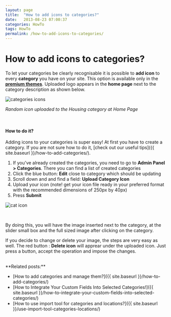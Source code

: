 ```yaml
---
layout: page
title:  "How to add icons to categories?"
date:   2013-08-23 07:00:37
categories: HowTo
tags: HowTo
permalink: /how-to-add-icons-to-categories/
---
```

# How to add icons to categories?

To let your categories be clearly recognisable it is possible to **add icon** to every **category** you have on your site. This option is available only in the **[premium themes](http://open-classifieds.com/market/)**. Uploaded logo appears in the **home page** next to the category description as shown below.

![categories icons](http://open-classifieds.com/wp-content/uploads/2013/08/categories-icons1.png)

_Random icon uploaded to the Housing category at Home Page_

 

#### **How to do it?**

Adding icons to your categories is super easy! At first you have to create a category. If you are not sure how to do it, [check out our useful tips]({{ site.baseurl }}/how-to-add-categories/). 

1. If you've already created the categories, you need to go to **Admin Panel > Categories**. There you can find a list of created categories 
2. Click the blue button: **Edit** close to category which should be updating 
3. Scroll down and and find a field: **Upload Category Icon** 
4. Upload your icon (note! get your icon file ready in your preferred format with the recommended dimensions of 250px by 40px) 
5. Press **Submit** 

![cat icon](http://open-classifieds.com/wp-content/uploads/2013/08/cat-icon.png)

<br>

By doing this, you will have the image inserted next to the category, at the slider small box and the full sized image after clicking on the category. 

If you decide to change or delete your image, the steps are very easy as well. The red button : **Delete icon** will apprear under the uploaded icon. Just press a button, accept the operation and impose the changes. 

<br>
**Related posts:**

  * [How to add categories and manage them?]({{ site.baseurl }}/how-to-add-categories/)
  * [How to Integrate Your Custom Fields Into Selected Categories!]({{ site.baseurl }}/how-to-integrate-your-custom-fields-into-selected-categories/)
  * [How to use import tool for categories and locations?]({{ site.baseurl }}/use-import-tool-categories-locations/)
  
<!--title: How to add icons to categories?
link: http://open-classifieds.com/2013/08/23/how-to-add-icons-to-categories/
author: 
description: 
post_id: 9582
created: 2013/08/23 09:00:37
created_gmt: 2013/08/23 07:00:37
comment_status: open
post_name: how-to-add-icons-to-categories
status: publish
post_type: post-->